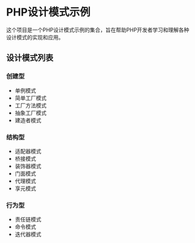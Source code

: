 # PHP设计模式示例

这个项目是一个PHP设计模式示例的集合，旨在帮助PHP开发者学习和理解各种设计模式的实现和应用。

## 设计模式列表

### 创建型
- 单例模式
- 简单工厂模式
- 工厂方法模式
- 抽象工厂模式
- 建造者模式

### 结构型
- 适配器模式
- 桥接模式
- 装饰器模式
- 门面模式
- 代理模式
- 享元模式

### 行为型
- 责任链模式
- 命令模式
- 迭代器模式
